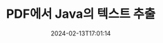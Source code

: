 ---
############################# Static ############################
layout: "auto-gen-parser"
date: 2024-02-13T17:01:14
draft: false
otherformats: ppsx ppt pptx rtf tex vdx vsdm vsdx vssm vssx vstm vstx vsx vtx xlam xls

############################# Head ############################
head_title: "Java의 PDF에서 텍스트 추출"
head_description: "Java의 문서 파일에서 빠르게 텍스트를 추출합니다."

############################# Header ############################
title: "PDF에서 Java의 텍스트 추출"
description: "몇 줄의 Java 코드로 PDF에서 텍스트를 추출합니다."
bg_image: "https://cms.admin.containerize.com/templates/aspose/App_Themes/V3/images/bg/header1.png"
bg_overlay: false
button:
    enable: true
    icon: "fas fa-arrow-down"
    label: "무료 평가판 다운로드"
    link: "https://downloads.groupdocs.com/parser/java"

############################# SubMenu ############################
submenu:
    enable: true

    left:
        img_alt: "GroupDocs.Parser for Java"
        image: "https://cms.admin.containerize.com/templates/groupdocs/images/product-logos/90x90-noborder/groupdocs-parser-java.png"
        product: "GroupDocs.Parser"
        platform: "Java"

    middle:
        button:

            # button loop
            - link: "https://apireference.groupdocs.com/parser/java"
              text: "API 참조"

            # button loop
            - link: "https://github.com/groupdocs-parser"
              text: "코드 예제"

            # button loop
            - link: "https://products.groupdocs.app/parser/family"
              text: "라이브 데모"

            # button loop
            - link: "https://purchase.groupdocs.com/pricing/parser/java"
              text: "가격"

    right:
        link_download: "https://downloads.groupdocs.com/parser"
        link_learn: "https://docs.groupdocs.com/parser/java"
        link_buy: "https://purchase.groupdocs.com"

############################# About ############################
about:
    enable: true
    title: "PDF 파일 Java API에서 텍스트를 추출하는 방법은 무엇입니까?"
    content: |
        [GroupDocs.Parser for Java](/ko/parser/java/)는 텍스트, 이미지 및 메타데이터 추출기 API로, 원시, 구조화 및 형식화된 텍스트를 구문 분석하는 기능으로 비즈니스 애플리케이션을 구축하는 데 도움이 되는 50개 이상의 인기 있는 문서 유형을 지원합니다. 또한 사전 정의된 템플릿을 사용하여 문서 구문 분석을 지원하고 송장 및 기타 일반 문서에서 복잡한 데이터를 빠르고 정확하게 추출할 수 있습니다. GroupDocs.Parser for Java을 사용하면 Word 처리 문서, Excel 스프레드시트, PowerPoint 프레젠테이션, OneNote, PDF 파일 및 ZIP 아카이브를 포함하여 널리 사용되는 모든 형식의 비밀번호로 보호된 파일에서 텍스트 및 메타데이터를 추출할 수 있습니다.
        
        GroupDocs.Parser API는 파일 텍스트 추출 기능이 필요한 기업 솔루션에 적합한 선택입니다. 이러한 API는 Java runtime: J2SE 6.0 and above를 포함한 모든 주요 운영 체제 및 플랫폼에서 잘 지원됩니다.

############################# Steps ############################
steps:
    enable: true
    title_left: "Java의 PDF에서 텍스트 추출"
    content_left: |
        [GroupDocs.Parser for Java](/ko/parser/java/)를 사용하면 Java 개발자가 몇 가지 간단한 단계를 구현하여 PDF 파일에서 텍스트를 쉽게 추출할 수 있습니다.
        
        * 초기 문서에 대한 [Parser](https://reference.groupdocs.com/java/parser/com.groupdocs.parser/Parser) 개체를 인스턴스화합니다.
        * [getText](https://reference.groupdocs.com/parser/java/com.groupdocs.parser/parser/#getText--) 메서드를 호출하고 [TextReader](https://reference.groupdocs.com/java/parser/com.groupdocs.parser.data/TextReader) 개체;
        * 판독기가 *null*이 아닌지 확인합니다(문서에 대해 텍스트 추출이 지원됨).
        * 독자로부터 텍스트를 읽습니다.

    title_right: "텍스트 추출에 대해 자세히 알아보기"
    content_right: |
        * <a href="https://docs.groupdocs.com/parser/java/extract-text-in-accurate-mode/">Accurate 모드에서 텍스트를 추출하는 방법</a>
        * <a href="https://docs.groupdocs.com/parser/java/extract-text-in-raw-mode/">Raw 모드에서 텍스트를 추출하는 방법</a>
 
    code: |
     {{% parser/additional-styles %}}
     {{< parser/code-parser title="Java 예제 코드를 사용하여 PDF 파일에서 텍스트를 추출하는 방법">}}

        ```java    
        // GroupDocs.Parser API를 사용하여 PDF 파일에서 텍스트 추출
        // Parser 클래스의 인스턴스 생성
        try (Parser parser = new Parser(filePath)) {
            // 텍스트를 리더기로 추출
            try (TextReader reader = parser.getText()) {
                // 문서에서 텍스트 인쇄
                // 텍스트 추출이 지원되지 않는 경우 판독기는 null입니다.
                System.out.println(reader == null ? "텍스트 추출은 지원되지 않습니다." : reader.readToEnd());
            }
        }
        ```
     {{< /parser/code-parser >}}

############################# More ############################
more:
    enable: true
    title_left: "시스템 요구 사항"
    content_left: |
        GroupDocs.Parser for Java API는 모든 주요 플랫폼 및 운영 체제에서 지원됩니다. 아래 코드를 실행하기 전에 시스템에 다음 필수 구성 요소가 설치되어 있는지 확인하십시오.
        
        * 운영 체제: Microsoft Windows, Linux, MacOS
        * 개발 환경: NetBeans, Intellij IDEA, Eclipse, etc.
        * 프레임워크
        * [Maven](https://repository.groupdocs.com/webapp/#/artifacts/browse/tree/General/repo/com/groupdocs/groupdocs-parser)에서 GroupDocs.Parser for Java의 최신 버전을 다운로드하세요.

    title_right: "GroupDocs.Parser for Java를 사용하는 이유"
    content_right: |
        * 지원되는 모든 문서에서 일반 텍스트 추출 지원    
        * 사용자 정의 템플릿을 통한 문서 분석    
        * 구조화된 텍스트 추출을 완벽하게 지원    
        * 키워드 및 정규 표현식을 통한 텍스트 검색    
        * 형식이 지정된 텍스트, 메타데이터, 이미지, 컨테이너 및 첨부 파일 추출    
        * 지원되는 일부 문서 형식의 목차 추출    
        * PDF 문서에서 양식 데이터 구문 분석    
        * 문서에서 하이퍼링크 추출   

############################# Demos ############################
demos:
    enable: true
    title: "라이브 데모 - PDF 온라인에서 텍스트 추출"
    content: |
       지금 바로 [GroupDocs.Parser Live Demos](https://products.groupdocs.app/parser/text/pdf) 웹사이트를 방문하여 PDF 파일에서 텍스트를 추출하세요.
       라이브 데모에는 다음과 같은 이점이 있습니다.
        
############################# About Formats ############################
about_formats:
    enable: true

############################# More Formats ############################
more_formats:
    enable: true
    title: "다른 문서 형식에서 텍스트 추출"
    content: |
        Java 파일 형식 및 이미지에 대한 문서 구문 분석 및 텍스트 추출 API. 아래에 설명된 대로 널리 사용되는 일부 파일 형식에 대한 데이터를 추출합니다.

############################# Back to top ###############################
back_to_top:
    enable: true
---